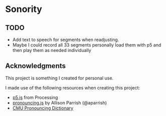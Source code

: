 # Sonority

## TODO

-  Add text to speech for segments when readjusting.
  -  Maybe I could record all 33 segments personally load them with p5 and then play them as needed individually

## Acknowledgments

This project is something I created for personal use.

I made use of the following resources when creating this project:

-  [p5.js](https://p5js.org/) from Processing
-  [pronouncing.js](https://github.com/aparrish/pronouncingjs) by Allison Parrish (@aparrish)
-  [CMU Pronouncing Dictionary](http://www.speech.cs.cmu.edu/cgi-bin/cmudict?in=C+M+U+dictionary&stress=-s)
